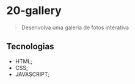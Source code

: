 # 20-gallery

>Desenvolva uma galeria de fotos interativa


## Tecnologias
- HTML;
- CSS;
- JAVASCRIPT;

